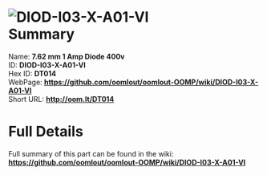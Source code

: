 
![DIOD-I03-X-A01-VI](https://github.com/oomlout/oomlout-OOMP/blob/master/parts/DIOD-I03-X-A01-VI/DIOD-I03-X-A01-VI_420.jpg)   
Summary
=================
  
Name: __7.62 mm 1 Amp Diode 400v__    
ID: __DIOD-I03-X-A01-VI__   
Hex ID: __DT014__   
WebPage: __https://github.com/oomlout/oomlout-OOMP/wiki/DIOD-I03-X-A01-VI__   
Short URL: __http://oom.lt/DT014__   

Full Details
==========================
Full summary of this part can be found in the wiki:   
__https://github.com/oomlout/oomlout-OOMP/wiki/DIOD-I03-X-A01-VI__    

